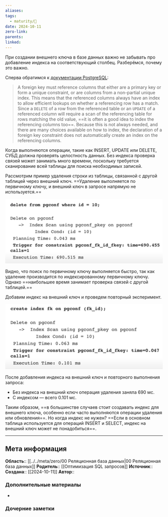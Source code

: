 ```yaml
---
aliases: 
tags:
  - maturity/🌱
date: 2024-10-11
zero-link: 
parents: 
linked:
---
```

При создании внешнего ключа в базе данных важно не забывать про добавление индекса на соответствующий столбец. Разберёмся, почему это важно.

Сперва обратимся к [документации PostgreSQL](https://www.postgresql.org/docs/current/ddl-constraints.html):

> A foreign key must reference columns that either are a primary key or form a unique constraint, or are columns from a non-partial unique index. This means that the referenced columns always have an index to allow efficient lookups on whether a referencing row has a match. Since a `DELETE` of a row from the referenced table or an `UPDATE` of a referenced column will require a scan of the referencing table for rows matching the old value, ==it is often a good idea to index the referencing columns too==. Because this is not always needed, and there are many choices available on how to index, the declaration of a foreign key constraint does not automatically create an index on the referencing columns.

Когда выполняются операции, такие как INSERT, UPDATE или DELETE, СУБД должна проверять целостность данных. Без индекса проверка связей может занимать много времени, поскольку требуется сканирование всей таблицы для поиска необходимых записей.

Рассмотрим пример удаления строки из таблицы, связанной с другой таблицей через внешний ключ. ==Удаление выполняется по первичному ключу, и внешний ключ в запросе напрямую не используется.==

![600](../../meta/files/images/Pasted%20image%2020240331093028.png)

Видно, что поиск по первичному ключу выполняется быстро, так как удаление производится по индексированному первичному ключу. Однако ==наибольшее время занимает проверка связей с другой таблицей.==

Добавим индекс на внешний ключ и проведем повторный эксперимент.

![600](../../meta/files/images/Pasted%20image%2020240331093524.png)

После добавления индекса на внешний ключ и повторного выполнения запроса:
- Без индекса на внешний ключ операция удаления заняла 690 мс.
- С индексом — всего 0.101 мс.

Таким образом, ==в большинстве случаев стоит создавать индекс для внешнего ключа, особенно если часто выполняются операции удаления или обновления==. Но когда индекс не нужен? ==Если в основном таблица используется для операций INSERT и SELECT, индекс на внешний ключ может не понадобиться==.
***
## Мета информация
**Область**:: [[../../meta/zero/00 Реляционная база данных|00 Реляционная база данных]]
**Родитель**:: [[Оптимизация SQL запросов]]
**Источник**:: 
**Создана**:: [[2024-10-11]]
**Автор**:: 
### Дополнительные материалы
- 

### Дочерние заметки
<!-- QueryToSerialize: LIST FROM [[]] WHERE contains(Родитель, this.file.link) or contains(parents, this.file.link) -->

